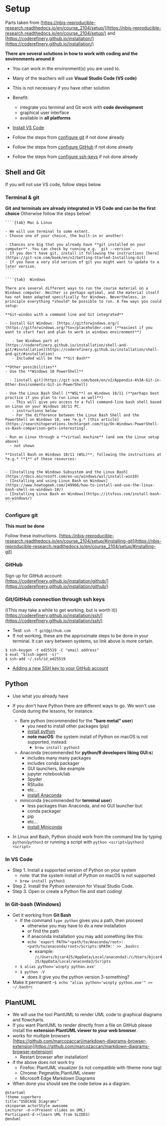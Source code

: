 # Setup
<base target="_blank">

Parts taken from [https://nbis-reproducible-research.readthedocs.io/en/course_2104/setup/](https://nbis-reproducible-research.readthedocs.io/en/course_2104/setup/)
 and [https://coderefinery.github.io/installation/](https://coderefinery.github.io/installation/)

**There are several solutions in how to work with coding and the environments around it**
- You can work in the environment(s) you are used to.
- Many of the teachers will use **Visual Studio Code (VS code)**
- This is not necessary if you have other solution
- Benefit:  
  - integrate you terminal and Git work with **code development**
  - graphical user interface
  - available in **all platforms**
 
- [Install VS Code](https://code.visualstudio.com/)

- Follow the steps from [configure git](https://uppmax.github.io/programming_formalisms_intro/setup.html#configure-git) if not done already
- Follow the steps from [configure GitHub](https://uppmax.github.io/programming_formalisms_intro/setup.html#github) if not done already
- Follow the steps from [configure ssh-keys](https://uppmax.github.io/programming_formalisms_intro/setup.html#git-github-connection-through-ssh-keys-this-may-take-a-while-to-get-working-but-is-worth-it) if not done already

## Shell and Git
If you will not use VS code, follow steps below.
 
### Terminal & git

**Git and terminals are already integrated in VS Code and can be the first choice**
Otherwise follow the steps below!

`````{tabs} 
````{tab} Mac & Linux

- We will use terminal to some extent.
- Choose one of your choice, the built-in or another!

- Chances are big that you already have **git installed on your computer**. You can check by running e.g. `git --version`. 
- If you don't have git, install it following the instructions [here](https://git-scm.com/book/en/v2/Getting-Started-Installing-Git) 
- If you have a very old version of git you might want to update to a later version.
````

````{tab}  Windows

There are several different ways to run the course material on a Windows computer. Neither is perhaps optimal, and the material itself has not been adapted specifically for Windows. Nevertheless, in principle everything *should* be possible to run. A few ways you could setup:

**Git-windos with a command line and Git integrated**

- Install Git Windows: [https://gitforwindows.org/](https://gitforwindows.org/?to=/placeholder.com) (**easiest if you want to start fast and plan to work in windows environment**)
      
   - See Windows part at [https://coderefinery.github.io/installation/shell-and-git/#installation](https://coderefinery.github.io/installation/shell-and-git/#installation)
   - Included will be the **Git Bash**

**Other possibilities**
- Use the **Windows 10 PowerShell**

  - [install git](https://git-scm.com/book/en/v2/Appendix-A%3A-Git-in-Other-Environments-Git-in-PowerShell)
        
- Use the Linux Bash Shell (**WSL**) on Windows 10/11 (**perhaps best practice if you plan to run Linux as well**)
   - This will give you access to a full command-line bash shell based on Linux on your Windows 10/11 PC. 
   - instructions below
   - For the difference between the Linux Bash Shell and the PowerShell on Windows 10, see *e.g.* [this article](https://searchitoperations.techtarget.com/tip/On-Windows-PowerShell-vs-Bash-comparison-gets-interesting).

- Run as Linux through a **virtual machine** (and see the Linux setup above)
  - not shown

**Install Bash on Windows 10/11 (WSL)**, following the instructions at *e.g.* **1** of these resources:


- [Installing the Windows Subsystem and the Linux Bash](https://docs.microsoft.com/en-us/windows/wsl/install-win10)
- [Installing and using Linux Bash on Windows](https://www.howtogeek.com/249966/how-to-install-and-use-the-linux-bash-shell-on-windows-10/)
- [Installing Linux Bash on Windows](https://itsfoss.com/install-bash-on-windows/)
````
`````

### Configure git

**This must be done**

Follow these instructions. [https://nbis-reproducible-research.readthedocs.io/en/course_2104/setup/#installing-git](https://nbis-reproducible-research.readthedocs.io/en/course_2104/setup/#installing-git)

### GitHub
Sign up for GitHub account:
[https://coderefinery.github.io/installation/github/](https://coderefinery.github.io/installation/github/)

### Git/GitHub connection through ssh keys 
((This may take a while to get working, but is worth it))
[https://coderefinery.github.io/installation/ssh/](https://coderefinery.github.io/installation/ssh/)

- Test: `ssh -T git@github.com`
- If not working, these are the approximate steps to be done in your terminal. It can vary between systems, so link above is more certain.

```console
$ ssh-keygen -t ed25519 -C "email address"
$ eval "$(ssh-agent -s)"
$ ssh-add ~/.ssh/id_ed25519
```

- [Adding a new SSH key to your GitHub account](https://docs.github.com/en/authentication/connecting-to-github-with-ssh/adding-a-new-ssh-key-to-your-github-account)


## Python
- Use what you already have
- If you don't have Python there are different ways to go. We won't use Conda during the lessons, for instance.
  - Bare python (recommended for the **"bare metal" user**)
    - you need to install other packages (pip)
    - [install python](https://www.python.org/downloads/)
    - **note macOS**: the system install of Python on macOS is not supported, instead:
      - ``brew install python3`` 
  - Anaconda (recommended for **python/R developers liking GUI:s**)
    - includes many many packages
    - includes conda packager
    - GUI launchers, like example
    - jupyter notebook/lab
    - Spyder
    - RStudio
    - etc...
    - [install Anaconda](https://www.anaconda.com/download)
  - miniconda (recommended for **terminal user**)
    - less packages than Anaconda, and no GUI launcher but:
    - conda packager
    - pip
    - etc...
    - [install Miniconda](https://docs.conda.io/projects/miniconda/en/latest/)

- In Linux and Bash, Python should work from the command line by typing ``python``/``python3`` or running a script with ``python <script>``/``python3 <script>``

### In VS Code

- Step 1. Install a supported version of Python on your system 
  - note: that the system install of Python on macOS is not supported
  - ``brew install python3`` 
- Step 2. Install the Python extension for Visual Studio Code.
- Step 3. Open or create a Python file and start coding!

### In Git-bash (Windows)
- Get it working from **Git Bash**
  - if the command ``type python`` gives you a path, then proceed
    - otherwise you may have to do a new installation
    - or find the path
    - if anaconda installation you may add something like this:
    - ``echo 'export PATH="<path/to/Anaconda/root>:<path/to/anaconda/root>/Scripts:$PATH:' >> .bashrc``
      - example:  ``/c/Users/bjcar425/AppData/Local/anaconda3:/c/Users/bjcar425/AppData/Local/anaconda3/Scripts``
  - ``$ alias python='winpty python.exe'``
  - ``$ python -V``
    - does it give you the python version 3-something?
 - Make it permanent
 -``$ echo "alias python='winpty python.exe'" >> ~/.bashrc``

## PlantUML
- We will use the tool PlantUML to render UML code to graphical diagrams and flowcharts. 
- If you want PlantUML to render directly from a file on GitHub please install the **extension PlantUML viewer to your web browser**.
- works for multiple browsers [https://github.com/marcozaccari/markdown-diagrams-browser-extension](https://github.com/marcozaccari/markdown-diagrams-browser-extension)
   - Restart browser after installation!  
-  if the above does not work try
   - Firefox: PlantUML visualizer (is not compatible with !theme _none_ tag)
   - Chrome: Pegmatite,PlantUML viewer
   - Microsoft Edge Markdown Diagrams
- When done you should see the code below as a diagram.

```plantuml
@startuml
!theme superhero
title:"USECASE Diagrams"
skinparam actorStyle awesome
Lecturer -d->(Present slides on UML)
Participant-d->(learn UML from SLIDES)
@enduml
```
